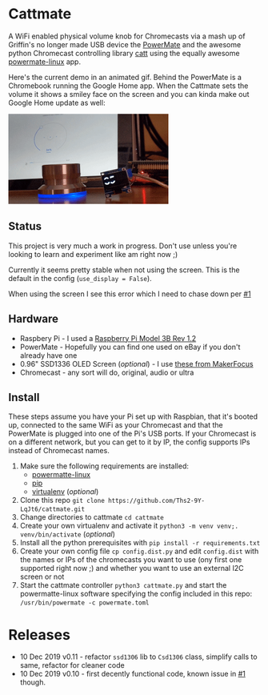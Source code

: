 # Cattmate


A WiFi enabled physical volume knob for Chromecasts via a mash up of Griffin's no longer made USB device the 
[PowerMate](https://support.griffintechnology.com/product/powermate/) and
the awesome python Chromecast controlling library [catt](https://github.com/skorokithakis/catt/)
using the equally awesome [powermate-linux](https://github.com/stefansundin/powermate-linux)
 app.

Here's the current demo in an animated gif.  Behind the PowerMate is a Chromebook running the
Google Home app.  When the Cattmate sets the volume it shows a smiley face on the screen and you 
can kinda make out Google Home update as well:

![](./demo3.gif)

## Status   

This project is very much a work in progress. Don't 
use unless you're looking to learn and experiment like am right now ;)

Currently it seems pretty stable when not using the screen.  This is the default
in the config (`use_display = False`).

When using the screen I see this error which I need to chase down per 
[#1](https://github.com/Ths2-9Y-LqJt6/cattmate/issues/1)

## Hardware

* Raspbery Pi - I used a [Raspberry Pi Model 3B Rev 1.2](https://amzn.to/2REZXwb)
* PowerMate - Hopefully you can find one used on eBay if you don't already have one
* 0.96" SSD1336 OLED Screen (_optional_) - I use [these from MakerFocus](https://amzn.to/2PKMQqL)
* Chromecast - any sort will do, original, audio or ultra


## Install

These steps assume you have your Pi set up with Raspbian, that it's booted up, connected
to the same WiFi as your Chromecast and that the PowerMate is plugged into one of the Pi's 
USB ports. If your Chromecast is on a different network, but you can get to it by IP, the
config supports IPs instead of Chromecast names. 

1. Make sure the following requirements are installed:
   * [powermatte-linux](https://github.com/stefansundin/powermate-linux)
   * [pip](https://pip.pypa.io/en/stable/installing/)
   * [virtualenv](https://virtualenv.pypa.io/en/stable/) (_optional_)
1. Clone this repo `git clone https://github.com/Ths2-9Y-LqJt6/cattmate.git`
1. Change directories to cattmate `cd cattmate`
1. Create your own virtualenv and activate it `python3 -m venv venv;. venv/bin/activate` (_optional_)
1. Install all the python prerequisites with `pip install -r requirements.txt`
1. Create your own config file `cp config.dist.py` and edit `config.dist` with the names or IPs
of the chromecasts you want to use (ony first one supported right now ;) and whether you want
to use an external I2C screen or not
1. Start the cattmate controller `python3 cattmate.py` and start the powermatte-linux software
specifying the config included in this repo: `/usr/bin/powermate -c powermate.toml`

# Releases

* 10 Dec 2019 v0.11 - refactor `ssd1306` lib  to `Csd1306` class, simplify calls to same, 
refactor for cleaner code 
* 10 Dec 2019 v0.10 - first decently functional code, known issue 
in [#1](https://github.com/Ths2-9Y-LqJt6/cattmate/issues/1) though.